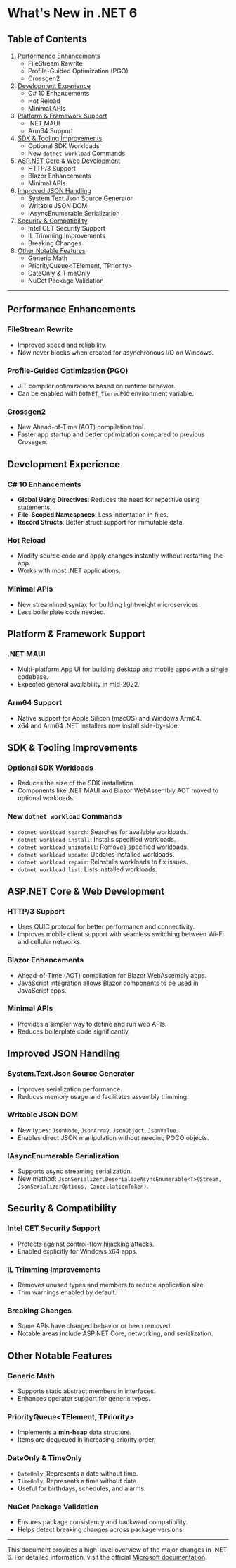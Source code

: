 # What's New in .NET 6

## Table of Contents
1. [Performance Enhancements](#performance-enhancements)
   - FileStream Rewrite
   - Profile-Guided Optimization (PGO)
   - Crossgen2
2. [Development Experience](#development-experience)
   - C# 10 Enhancements
   - Hot Reload
   - Minimal APIs
3. [Platform & Framework Support](#platform-framework-support)
   - .NET MAUI
   - Arm64 Support
4. [SDK & Tooling Improvements](#sdk-tooling-improvements)
   - Optional SDK Workloads
   - New `dotnet workload` Commands
5. [ASP.NET Core & Web Development](#aspnet-core-web-development)
   - HTTP/3 Support
   - Blazor Enhancements
   - Minimal APIs
6. [Improved JSON Handling](#improved-json-handling)
   - System.Text.Json Source Generator
   - Writable JSON DOM
   - IAsyncEnumerable Serialization
7. [Security & Compatibility](#security-compatibility)
   - Intel CET Security Support
   - IL Trimming Improvements
   - Breaking Changes
8. [Other Notable Features](#other-notable-features)
   - Generic Math
   - PriorityQueue<TElement, TPriority>
   - DateOnly & TimeOnly
   - NuGet Package Validation

---

## Performance Enhancements
### FileStream Rewrite
- Improved speed and reliability.
- Now never blocks when created for asynchronous I/O on Windows.

### Profile-Guided Optimization (PGO)
- JIT compiler optimizations based on runtime behavior.
- Can be enabled with `DOTNET_TieredPGO` environment variable.

### Crossgen2
- New Ahead-of-Time (AOT) compilation tool.
- Faster app startup and better optimization compared to previous Crossgen.

## Development Experience
### C# 10 Enhancements
- **Global Using Directives**: Reduces the need for repetitive using statements.
- **File-Scoped Namespaces**: Less indentation in files.
- **Record Structs**: Better struct support for immutable data.

### Hot Reload
- Modify source code and apply changes instantly without restarting the app.
- Works with most .NET applications.

### Minimal APIs
- New streamlined syntax for building lightweight microservices.
- Less boilerplate code needed.

## Platform & Framework Support
### .NET MAUI
- Multi-platform App UI for building desktop and mobile apps with a single codebase.
- Expected general availability in mid-2022.

### Arm64 Support
- Native support for Apple Silicon (macOS) and Windows Arm64.
- x64 and Arm64 .NET installers now install side-by-side.

## SDK & Tooling Improvements
### Optional SDK Workloads
- Reduces the size of the SDK installation.
- Components like .NET MAUI and Blazor WebAssembly AOT moved to optional workloads.

### New `dotnet workload` Commands
- `dotnet workload search`: Searches for available workloads.
- `dotnet workload install`: Installs specified workloads.
- `dotnet workload uninstall`: Removes specified workloads.
- `dotnet workload update`: Updates installed workloads.
- `dotnet workload repair`: Reinstalls workloads to fix issues.
- `dotnet workload list`: Lists installed workloads.

## ASP.NET Core & Web Development
### HTTP/3 Support
- Uses QUIC protocol for better performance and connectivity.
- Improves mobile client support with seamless switching between Wi-Fi and cellular networks.

### Blazor Enhancements
- Ahead-of-Time (AOT) compilation for Blazor WebAssembly apps.
- JavaScript integration allows Blazor components to be used in JavaScript apps.

### Minimal APIs
- Provides a simpler way to define and run web APIs.
- Reduces boilerplate code significantly.

## Improved JSON Handling
### System.Text.Json Source Generator
- Improves serialization performance.
- Reduces memory usage and facilitates assembly trimming.

### Writable JSON DOM
- New types: `JsonNode`, `JsonArray`, `JsonObject`, `JsonValue`.
- Enables direct JSON manipulation without needing POCO objects.

### IAsyncEnumerable Serialization
- Supports async streaming serialization.
- New method: `JsonSerializer.DeserializeAsyncEnumerable<T>(Stream, JsonSerializerOptions, CancellationToken)`.

## Security & Compatibility
### Intel CET Security Support
- Protects against control-flow hijacking attacks.
- Enabled explicitly for Windows x64 apps.

### IL Trimming Improvements
- Removes unused types and members to reduce application size.
- Trim warnings enabled by default.

### Breaking Changes
- Some APIs have changed behavior or been removed.
- Notable areas include ASP.NET Core, networking, and serialization.

## Other Notable Features
### Generic Math
- Supports static abstract members in interfaces.
- Enhances operator support for generic types.

### PriorityQueue<TElement, TPriority>
- Implements a **min-heap** data structure.
- Items are dequeued in increasing priority order.

### DateOnly & TimeOnly
- `DateOnly`: Represents a date without time.
- `TimeOnly`: Represents a time without date.
- Useful for birthdays, schedules, and alarms.

### NuGet Package Validation
- Ensures package consistency and backward compatibility.
- Helps detect breaking changes across package versions.

---

This document provides a high-level overview of the major changes in .NET 6. For detailed information, visit the official [Microsoft documentation](https://learn.microsoft.com/en-us/dotnet/core/whats-new/dotnet-6).

